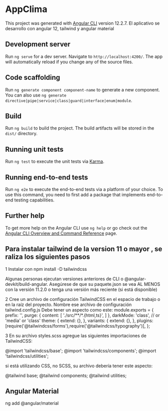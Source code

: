 # AppClima

This project was generated with [Angular CLI](https://github.com/angular/angular-cli) version 12.2.7.
El aplicativo se desarrollo con angular 12, tailwind y angular material

## Development server

Run `ng serve` for a dev server. Navigate to `http://localhost:4200/`. The app will automatically reload if you change any of the source files.

## Code scaffolding

Run `ng generate component component-name` to generate a new component. You can also use `ng generate directive|pipe|service|class|guard|interface|enum|module`.

## Build

Run `ng build` to build the project. The build artifacts will be stored in the `dist/` directory.

## Running unit tests

Run `ng test` to execute the unit tests via [Karma](https://karma-runner.github.io).

## Running end-to-end tests

Run `ng e2e` to execute the end-to-end tests via a platform of your choice. To use this command, you need to first add a package that implements end-to-end testing capabilities.

## Further help

To get more help on the Angular CLI use `ng help` or go check out the [Angular CLI Overview and Command Reference](https://angular.io/cli) page.

## Para instalar tailwind de la version 11 o mayor , se raliza los siguientes pasos
1 Instalar con npm install -D tailwindcss

Algunas personas ejecutan versiones anteriores de CLI o @angular-devkit/build-angular. Asegúrese de que su paquete.json se vea AL MENOS con la versión 11.2.0 o tenga una versión más reciente (si está disponible)

2 Cree un archivo de configuración TailwindCSS en el espacio de trabajo o en la raíz del proyecto. Nombre ese archivo de configuración tailwind.config.js
Debe tener un aspecto como este:
module.exports = {
    prefix: '',
    purge: {
      content: [
        './src/**/*.{html,ts}',
      ]
    },
    darkMode: 'class', // or 'media' or 'class'
    theme: {
      extend: {},
    },
    variants: {
      extend: {},
    },
    plugins: [require('@tailwindcss/forms'),require('@tailwindcss/typography')],
};

3 En su archivo styles.scss agregue las siguientes importaciones de TailwindCSS:

@import 'tailwindcss/base';
@import 'tailwindcss/components';
@import 'tailwindcss/utilities';

si está utilizando CSS, no SCSS, su archivo debería tener este aspecto:

@tailwind base;
@tailwind components;
@tailwind utilities;

## Angular Material
ng add @angular/material
